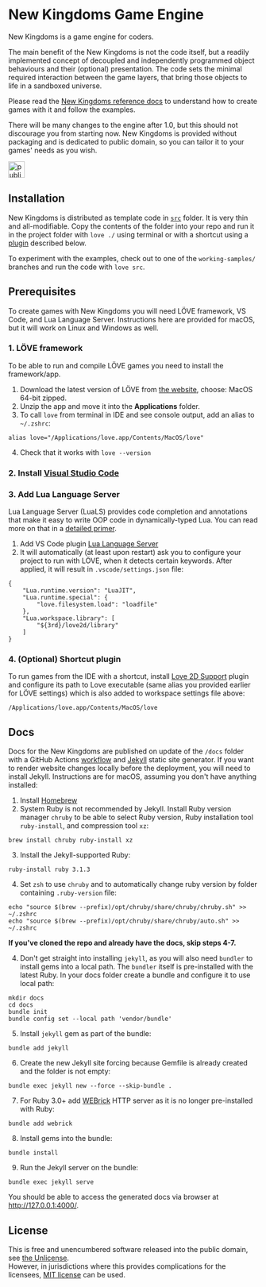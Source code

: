 # New Kingdoms Game Engine
New Kingdoms is a game engine for coders.

The main benefit of the New Kingdoms is not the code itself, but a readily implemented concept of decoupled and independently programmed object behaviours and their (optional) presentation. The code sets the minimal required interaction between the game layers, that bring those objects to life in a sandboxed universe.

Please read the [New Kingdoms reference docs](https://newkingdoms.io) to understand how to create games with it and follow the examples.

There will be many changes to the engine after 1.0, but this should not discourage you from starting now. New Kingdoms is provided without packaging and is dedicated to public domain, so you can tailor it to your games' needs as you wish. 

<img alt="public domain" src="https://github.com/kujunda-seda/new-kingdoms/assets/25789576/76810063-52c4-4b7a-9213-df88387d1c99" height="33"/>

## Installation
New Kingdoms is distributed as template code in [`src`](/src) folder. It is very thin and all-modifiable. Copy the contents of the folder into your repo and run it in the project folder with `love ./` using terminal or with a shortcut using a [plugin](https://marketplace.visualstudio.com/items?itemName=pixelbyte-studios.pixelbyte-love2d) described below.

To experiment with the examples, check out to one of the `working-samples/` branches and run the code with `love src`.

## Prerequisites
To create games with New Kingdoms you will need LÖVE framework, VS Code, and Lua Language Server. Instructions here are provided for macOS, but it will work on Linux and Windows as well.

### 1. LÖVE framework
To be able to run and compile LÖVE games you need to install the framework/app.
1. Download the latest version of LÖVE from [the website](http://love2d.org/#download), choose: MacOS 64-bit zipped.
2. Unzip the app and move it into the **Applications** folder.
3. To call `love` from terminal in IDE and see console output, add an alias to `~/.zshrc`:
```
alias love="/Applications/love.app/Contents/MacOS/love"
```
4. Check that it works with `love --version`

### 2. Install [Visual Studio Code](https://code.visualstudio.com/download)

### 3. Add Lua Language Server
Lua Language Server (LuaLS) provides code completion and annotations that make it easy to write OOP code in dynamically-typed Lua. You can read more on that in a [detailed primer](https://medium.com/@yankalbaska/oop-in-lua-9962e47ed603).
1. Add VS Code plugin [Lua Language Server](https://marketplace.visualstudio.com/items?itemName=sumneko.lua)
2. It will automatically (at least upon restart) ask you to configure your project to run with LÖVE, when it detects certain keywords. After applied, it will result in `.vscode/settings.json` file:
```
{
    "Lua.runtime.version": "LuaJIT",
    "Lua.runtime.special": {
        "love.filesystem.load": "loadfile"
    },
    "Lua.workspace.library": [
        "${3rd}/love2d/library"
    ]
}
```
### 4. (Optional) Shortcut plugin
To run games from the IDE with a shortcut, install [Love 2D Support](https://marketplace.visualstudio.com/items?itemName=pixelbyte-studios.pixelbyte-love2d) plugin and configure its path to Love executable (same alias you provided earlier for LÖVE settings) which is also added to workspace settings file above:
```
/Applications/love.app/Contents/MacOS/love
```

## Docs
Docs for the New Kingdoms are published on update of the `/docs` folder with a GitHub Actions [workflow](.github/workflows/jekyll.yml) and [Jekyll](https://jekyllrb.com) static site generator. If you want to render website changes locally before the deployment, you will need to install Jekyll. Instructions are for macOS, assuming you don't have anything installed:

1. Install [Homebrew](https://brew.sh)
1. System Ruby is not recommended by Jekyll. Install Ruby version manager `chruby` to be able to select Ruby version, Ruby installation tool `ruby-install`, and compression tool `xz`:
```
brew install chruby ruby-install xz
```
3. Install the Jekyll-supported Ruby:
```
ruby-install ruby 3.1.3
```
4. Set `zsh` to use `chruby` and to automatically change ruby version by folder containing `.ruby-version` file:
```
echo "source $(brew --prefix)/opt/chruby/share/chruby/chruby.sh" >> ~/.zshrc
echo "source $(brew --prefix)/opt/chruby/share/chruby/auto.sh" >> ~/.zshrc
```
**If you've cloned the repo and already have the docs, skip steps 4-7.** 

4. Don't get straight into installing `jekyll`, as you will also need `bundler` to install gems into a local path. The `bundler` itself is pre-installed with the latest Ruby. In your docs folder create a bundle and configure it to use local path:
```
mkdir docs
cd docs
bundle init
bundle config set --local path 'vendor/bundle'
```
5. Install `jekyll` gem as part of the bundle:
```
bundle add jekyll
```
6. Create the new Jekyll site forcing because Gemfile is already created and the folder is not empty:
```
bundle exec jekyll new --force --skip-bundle .
```
7. For Ruby 3.0+ add [WEBrick](https://github.com/ruby/webrick) HTTP server as it is no longer pre-installed with Ruby:
```
bundle add webrick
```
8. Install gems into the bundle:
```
bundle install
```
9. Run the Jekyll server on the bundle:
```
bundle exec jekyll serve
```
You should be able to access the generated docs via browser at http://127.0.0.1:4000/.

## License
This is free and unencumbered software released into the public domain, see [the Unlicense](LICENSE).  
However, in jurisdictions where this provides complications for the licensees, [MIT license](LICENSE.MIT) can be used.
